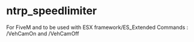 # ntrp_speedlimiter
For FiveM and to be used with ESX framework/ES_Extended
Commands : /VehCamOn and /VehCamOff
